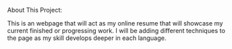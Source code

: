 About This Project:

This is an webpage that will act as my online resume that will showcase my current finished or progressing work. I will be adding different techniques to the page as my skill develops deeper in each language.

